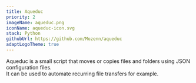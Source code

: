 ```yaml
---
title: Aqueduc
priority: 2
imageName: aqueduc.png
iconName: aqueduc-icon.svg
stack: Python
githubUrl: https://github.com/Mozenn/aqueduc
adaptLogoTheme: true
---
```


Aqueduc is a small script that moves or copies files and folders using JSON configuration files.  
It can be used to automate recurring file transfers for example.
